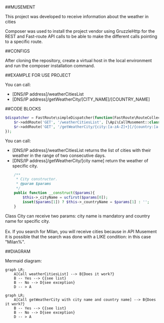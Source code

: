 ##MUSEMENT

This project was developed to receive information about the weather in cities

Composer was used to install the project vendor using GruzzleHttp for the REST and Fast-route API calls to be able to make the different calls pointing to a specific route.

##CONFIGS

After cloning the repository, create a virtual host in the local environment and run the composer installation command.

##EXAMPLE FOR USE PROJECT

You can call:
<ul><li>[DNS/IP address]/weatherCitiesList </li>
<li>[DNS/IP address]/getWeatherCity/[CITY_NAME]/[COUNTRY_NAME]</li>
</ul>


##CODE BLOCKS

```php
$dispatcher = FastRoute\simpleDispatcher(function(FastRoute\RouteCollector $r){
    $r->addRoute('GET', '/weatherCitiesList', [\Api\CallMusement::class, 'getWeatherListCities']);
    $r->addRoute('GET', '/getWeatherCity/{city:[a-zA-Z]+}[/{country:[a-zA-Z]+}]', [\Api\CallMusement::class, 'getWeatherCity']);
});
```

You can call:
<ul>
 <li>[DNS/IP address]/weatherCitiesList returns the list of cities with their weather in the range of two consecutive days.</li>
 <li>[DNS/IP address]/getWeatherCity/[city name] return the weather of specific city.</li>
</ul>


```php
    /**
     * City constructor.
     * @param $params
     */
    public function __construct($params){
        $this->_cityName = ucfirst($params[0]);
        isset($params[1]) ? $this->_countryName = $params[1] : '';
    }
```

Class City can receive two params: city name is mandatory and country name for specific city. <br /><br />Ex. If you search for Milan, you will receive cities because in API Musement it is possible that the search was done with a LIKE condition: in this case "Milan%".

##DIAGRAM

Mermaid diagram:

```mermaid
graph LR;
    A[Call weatherCitiesList] --> B{Does it work?}
    B -- Yes --> C{see list}
    B -- No --> D{see exception}
    D -- > A
```

```mermaid
graph LR;
    A[Call getWeatherCity with city name and country name] --> B{Does it work?}
    B -- Yes --> C{see list}
    B -- No --> D{see exception}
    D -- > A
```

